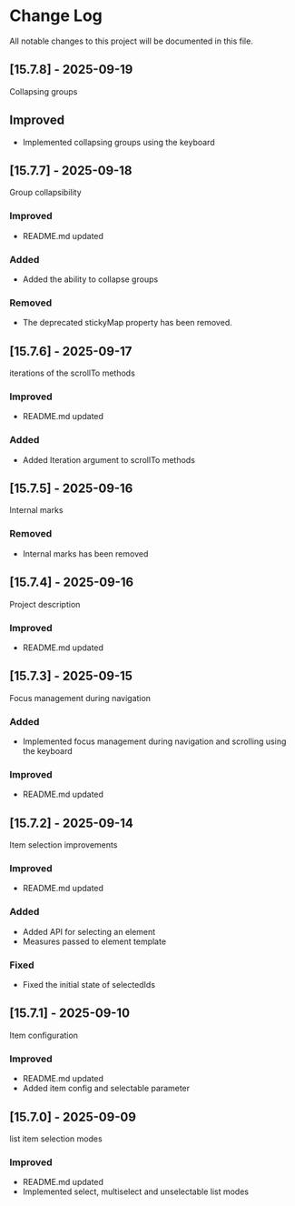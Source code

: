 # Change Log
All notable changes to this project will be documented in this file.

## [15.7.8] - 2025-09-19

Collapsing groups

## Improved

- Implemented collapsing groups using the keyboard

## [15.7.7] - 2025-09-18

Group collapsibility
  
### Improved 

- README.md updated

### Added

- Added the ability to collapse groups

### Removed

- The deprecated stickyMap property has been removed.

## [15.7.6] - 2025-09-17

iterations of the scrollTo methods
  
### Improved 

- README.md updated

### Added

- Added Iteration argument to scrollTo methods

## [15.7.5] - 2025-09-16

Internal marks
  
### Removed 

- Internal marks has been removed

## [15.7.4] - 2025-09-16

Project description
  
### Improved 

- README.md updated

## [15.7.3] - 2025-09-15

Focus management during navigation
  
### Added 

- Implemented focus management during navigation and scrolling using the keyboard
  
### Improved 

- README.md updated

## [15.7.2] - 2025-09-14

Item selection improvements
  
### Improved 

- README.md updated
  
### Added 

- Added API for selecting an element
- Measures passed to element template
  
### Fixed

- Fixed the initial state of selectedIds

## [15.7.1] - 2025-09-10

Item configuration

### Improved 

- README.md updated
- Added item config and selectable parameter

## [15.7.0] - 2025-09-09

list item selection modes

### Improved 

- README.md updated
- Implemented select, multiselect and unselectable list modes

